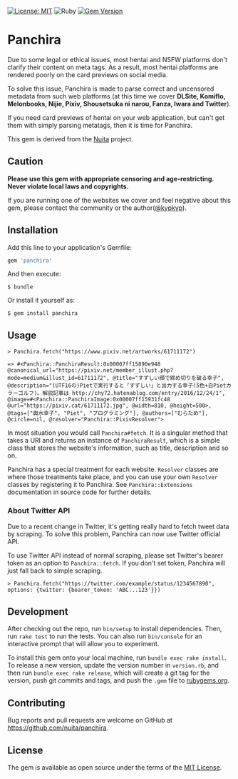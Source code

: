 [![License: MIT](https://img.shields.io/badge/License-MIT-yellow.svg)](https://opensource.org/licenses/MIT)
![Ruby](https://github.com/nuita/panchira/workflows/Ruby/badge.svg)
[![Gem Version](https://badge.fury.io/rb/panchira.svg)](https://badge.fury.io/rb/panchira)

# Panchira

Due to some legal or ethical issues, most hentai and NSFW platforms don't clarify their content on meta tags. As a result, most hentai platforms are rendered poorly on the card previews on social media.

To solve this issue, Panchira is made to parse correct and uncensored metadata from such web platforms (at this time we cover **DLSite, Komiflo, Melonbooks, Nijie, Pixiv, Shousetsuka ni narou, Fanza, Iwara and Twitter**).

If you need card previews of hentai on your web application, but can't get them with simply parsing metatags, then it is time for Panchira.

This gem is derived from the [Nuita](https://github.com/nuita/nuita) project.

## Caution

**Please use this gem with appropriate censoring and age-restricting. Never violate local laws and copyrights.**

If you are running one of the websites we cover and feel negative about this gem, please contact the community or the author([@kypkyp](https://github.com/kypkyp)). 

## Installation

Add this line to your application's Gemfile:

```ruby
gem 'panchira'
```

And then execute:

    $ bundle

Or install it yourself as:

    $ gem install panchira

## Usage

```
> Panchira.fetch("https://www.pixiv.net/artworks/61711172")

=> #<Panchira::PanchiraResult:0x00007ff15890e948 @canonical_url="https://pixiv.net/member_illust.php?mode=medium&illust_id=61711172", @title="すずしい顔で締め切りを破る幸子", @description="(UTF16の)Pietで実行すると「すずしい」と出力する幸子(5色+白Pietカラーゴルフ)。解説記事は http://chy72.hatenablog.com/entry/2016/12/24/1", @image=#<Panchira::PanchiraImage:0x00007ff15931fc48 @url="https://pixiv.cat/61711172.jpg", @width=810, @height=500>, @tags=["輿水幸子", "Piet", "プログラミング"], @authors=["むらため"], @circle=nil, @resolver="Panchira::PixivResolver">
```

In most situation you would call `Panchira#fetch`. It is a singular method that takes a URI and returns an instance of `PanchiraResult`, which is a simple class that stores the website's information, such as title, description and so on.

Panchira has a special treatment for each website. `Resolver` classes are where those treatments take place, and you can use your own `Resolver` classes by registering it to Panchira. See `Panchira::Extensions` documentation in source code for further details.

### About Twitter API

Due to a recent change in Twitter, it's getting really hard to fetch tweet data by scraping. To solve this problem, Panchira can now use Twitter official API.

To use Twitter API instead of normal scraping, please set Twitter's bearer token as an option to `Panchira::fetch`. If you don't set token, Panchira will just fall back to simple scraping. 

```
> Panchira.fetch("https://twitter.com/example/status/1234567890", options: {twitter: {bearer_token: 'ABC...123'}})
```

## Development

After checking out the repo, run `bin/setup` to install dependencies. Then, run `rake test` to run the tests. You can also run `bin/console` for an interactive prompt that will allow you to experiment.

To install this gem onto your local machine, run `bundle exec rake install`. To release a new version, update the version number in `version.rb`, and then run `bundle exec rake release`, which will create a git tag for the version, push git commits and tags, and push the `.gem` file to [rubygems.org](https://rubygems.org).

## Contributing

Bug reports and pull requests are welcome on GitHub at https://github.com/nuita/panchira.

## License

The gem is available as open source under the terms of the [MIT License](https://opensource.org/licenses/MIT).
